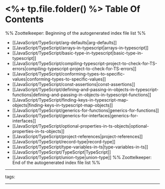 # <%+ tp.file.folder() %> Table Of Contents



%% Zoottelkeeper: Beginning of the autogenerated index file list  %%
-  [[JavaScript/TypeScript/arg-defaults|arg-defaults]]
-  [[JavaScript/TypeScript/arrays-in-typescript|arrays-in-typescript]]
-  [[JavaScript/TypeScript/basic-type-in-typescript|basic-type-in-typescript]]
-  [[JavaScript/TypeScript/compiling-typescript-project-to-check-for-TS-errors|compiling-typescript-project-to-check-for-TS-errors]]
-  [[JavaScript/TypeScript/conforming-types-to-specific-values|conforming-types-to-specific-values]]
-  [[JavaScript/TypeScript/const-assertions|const-assertions]]
-  [[JavaScript/TypeScript/defining-and-passing-in-objects-in-typescript-functions|defining-and-passing-in-objects-in-typescript-functions]]
-  [[JavaScript/TypeScript/finding-keys-in-typescript-map-objects|finding-keys-in-typescript-map-objects]]
-  [[JavaScript/TypeScript/generics-for-functions|generics-for-functions]]
-  [[JavaScript/TypeScript/generics-for-interfaces|generics-for-interfaces]]
-  [[JavaScript/TypeScript/optional-properties-in-ts-objects|optional-properties-in-ts-objects]]
-  [[JavaScript/TypeScript/project-references|project-references]]
-  [[JavaScript/TypeScript/record-type|record-type]]
-  [[JavaScript/TypeScript/type-variables-in-ts|type-variables-in-ts]]
-  [[JavaScript/TypeScript/TypeScript|TypeScript]]
-  [[JavaScript/TypeScript/union-type|union-type]]
%% Zoottelkeeper: End of the autogenerated index file list  %%



---

tags: 

---